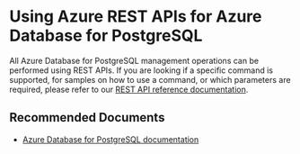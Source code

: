 <properties
	pageTitle="Design, Development, and APIs for PostgreSQL - REST"
	description="Design, Development, and APIs for PostgreSQL - REST"
	service="microsoft.dbforpostgresql"
	resource="servers"
	authors="jan-eng"
    ms.author="janeng"
	displayOrder="14"
	selfHelpType="resource"
	supportTopicIds="32628455"
	resourceTags="servers, databases"
	productPesIds="16222"
	cloudEnvironments="public"
	articleId="fabef761-b7cf-4410-ae24-d72edd0bd0f7"
/>

# Using Azure REST APIs for Azure Database for PostgreSQL

All Azure Database for PostgreSQL management operations can be performed using REST APIs. If you are looking if a specific command is supported, for samples on how to use a command, or which parameters are required, please refer to our [REST API reference documentation](https://docs.microsoft.com/rest/api/postgresql/).

## **Recommended Documents**

* [Azure Database for PostgreSQL documentation](https://docs.microsoft.com/azure/postgresql/)
